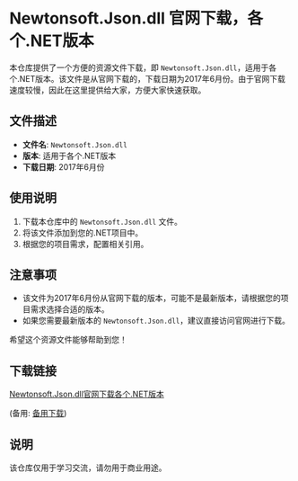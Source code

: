 # Newtonsoft.Json.dll 官网下载，各个.NET版本

本仓库提供了一个方便的资源文件下载，即 `Newtonsoft.Json.dll`，适用于各个.NET版本。该文件是从官网下载的，下载日期为2017年6月份。由于官网下载速度较慢，因此在这里提供给大家，方便大家快速获取。

## 文件描述

- **文件名**: `Newtonsoft.Json.dll`
- **版本**: 适用于各个.NET版本
- **下载日期**: 2017年6月份

## 使用说明

1. 下载本仓库中的 `Newtonsoft.Json.dll` 文件。
2. 将该文件添加到您的.NET项目中。
3. 根据您的项目需求，配置相关引用。

## 注意事项

- 该文件为2017年6月份从官网下载的版本，可能不是最新版本，请根据您的项目需求选择合适的版本。
- 如果您需要最新版本的 `Newtonsoft.Json.dll`，建议直接访问官网进行下载。

希望这个资源文件能够帮助到您！

## 下载链接
[Newtonsoft.Json.dll官网下载各个.NET版本](https://pan.quark.cn/s/c8b60a23c171) 

(备用: [备用下载](https://pan.baidu.com/s/1E_RA_93MtAys7ORmmvve7A?pwd=1234))

## 说明

该仓库仅用于学习交流，请勿用于商业用途。

